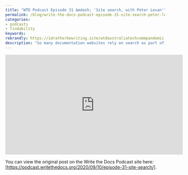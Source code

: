 ```yaml
---
title: "WTD Podcast Episode 31 &mdash; 'Site search, with Peter Levan'"
permalink: /blog/write-the-docs-podcast-episode-31-site-search-peter-levan.md/
categories:
- podcasts
- findability
keywords:
rebrandly: https://idratherbewriting.site/wtdaustraliatechcommpandemic
description: "So many documentation websites rely on search as part of their information architecture. But what do you actually need to consider if you want to make your site search return answers for users in relevant, efficient ways? Join Peter Levan from Funnelback with regular guests Chris, Jared, and Tom for a talk all about making search work well on your site. Some of the questions discussed include: Why can't you just let Google do the searching and indexing for you? Do you need to pay big money to get a site search tool? How do you make your docs site talk <i>robot</i>?"
---
```


<iframe width="560" height="315" src="https://www.youtube.com/embed/VP0JH6n82ao" frameborder="0" allow="accelerometer; autoplay; encrypted-media; gyroscope; picture-in-picture" allowfullscreen></iframe>

You can view the original post on the Write the Docs Podcast site here: [https://podcast.writethedocs.org/2020/09/10/episode-31-site-search/].
